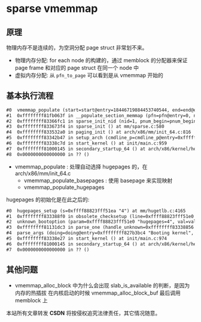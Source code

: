 # sparse vmemmap

## 原理
物理内存不是连续的，为空洞分配 page struct 非常划不来。

- 物理内存分配: for each node 的构建的，通过 memblock 的分配器来保证 page frame 和对应的 page struct 在同一个 node 中
- 虚拟内存分配: 从 `pfn_to_page` 可以看到是从 vmemmap 开始的

## 基本执行流程
```txt
#0  vmemmap_populate (start=start@entry=18446719884453740544, end=end@entry=18446719884455837696, node=node@entry=1, altmap=altmap@entry=0x0 <fixed_percpu_data>) at arch/x86/mm/init_64.c:1612
#1  0xffffffff81fb063f in __populate_section_memmap (pfn=pfn@entry=0, nr_pages=nr_pages@entry=32768, nid=nid@entry=1, altmap=altmap@entry=0x0 <fixed_percpu_data>, pgmap=pgmap@entry=0x0 <fixed_percpu_data>) at mm/sparse-vmemmap.c:392
#2  0xffffffff83366fc1 in sparse_init_nid (nid=1, pnum_begin=pnum_begin@entry=0, pnum_end=pnum_end@entry=40, map_count=32) at mm/sparse.c:527
#3  0xffffffff833673f4 in sparse_init () at mm/sparse.c:580
#4  0xffffffff833532a0 in paging_init () at arch/x86/mm/init_64.c:816
#5  0xffffffff83342b47 in setup_arch (cmdline_p=cmdline_p@entry=0xffffffff82a03f10) at arch/x86/kernel/setup.c:1253
#6  0xffffffff83338c7d in start_kernel () at init/main.c:959
#7  0xffffffff81000145 in secondary_startup_64 () at arch/x86/kernel/head_64.S:358
#8  0x0000000000000000 in ?? ()
```

- vmemmap_populate : 处理自动选择 hugepages 的，在 arch/x86/mm/init_64.c
  - vmemmap_populate_basepages : 使用 basepage 来实现映射
  - vmemmap_populate_hugepages

hugepages 的初始化是在此之后的:
```txt
#0  hugepages_setup (s=0xffff88823fff51ea "4") at mm/hugetlb.c:4165
#1  0xffffffff833388f0 in obsolete_checksetup (line=0xffff88823fff51e0 "hugepages=4") at init/main.c:221
#2  unknown_bootoption (param=0xffff88823fff51e0 "hugepages=4", val=val@entry=0xffff88823fff51ea "4", unused=unused@entry=0xffffffff827b3bc4 "Booting kernel", arg=arg@entry=0x0 <fixed_percpu_data>) at init/main.c:541
#3  0xffffffff81131dc3 in parse_one (handle_unknown=0xffffffff83338856 <unknown_bootoption>, arg=0x0 <fixed_percpu_data>, max_level=-1, min_level=-1, num_params=748, params=0xffffffff82992e20 <__param_initcall_debug>, doing=0xffffffff827b3bc4 "Booting kernel", val=0xffff88823fff51ea "4", param=0xffff88823fff51e0 "hugepages=4") at kernel/params.c:153
#4  parse_args (doing=doing@entry=0xffffffff827b3bc4 "Booting kernel", args=0xffff88823fff51ec "hugepagesz=2M hugepages=512 systemd.unified_cgroup_hierarchy=1 ", params=0xffffffff82992e20 <__param_initcall_debug>, num=748, min_level=min_level@entry=-1, max_level=max_level@entry=-1, arg=0x0 <fixed_percpu_data>, unknown=0xffffffff83338856 <unknown_bootoption>) at kernel/params.c:188
#5  0xffffffff83338e27 in start_kernel () at init/main.c:974
#6  0xffffffff81000145 in secondary_startup_64 () at arch/x86/kernel/head_64.S:358
#7  0x0000000000000000 in ?? ()
```

## 其他问题
- vmemmap_alloc_block 中为什么会出现 slab_is_available 的判断，是因为内存的热插拔
在内核启动的时候 vmemmap_alloc_block_buf 最后调用 memblock 上

<script src="https://giscus.app/client.js"
        data-repo="martins3/martins3.github.io"
        data-repo-id="MDEwOlJlcG9zaXRvcnkyOTc4MjA0MDg="
        data-category="Show and tell"
        data-category-id="MDE4OkRpc2N1c3Npb25DYXRlZ29yeTMyMDMzNjY4"
        data-mapping="pathname"
        data-reactions-enabled="1"
        data-emit-metadata="0"
        data-theme="light"
        data-lang="zh-CN"
        crossorigin="anonymous"
        async>
</script>

本站所有文章转发 **CSDN** 将按侵权追究法律责任，其它情况随意。

